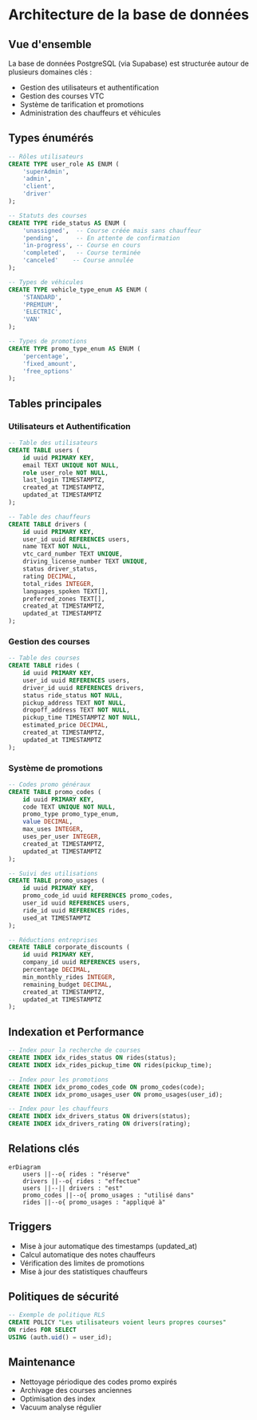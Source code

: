 # Architecture de la base de données

## Vue d'ensemble

La base de données PostgreSQL (via Supabase) est structurée autour de plusieurs domaines clés :
- Gestion des utilisateurs et authentification
- Gestion des courses VTC
- Système de tarification et promotions
- Administration des chauffeurs et véhicules

## Types énumérés

```sql
-- Rôles utilisateurs
CREATE TYPE user_role AS ENUM (
    'superAdmin',
    'admin',
    'client',
    'driver'
);

-- Statuts des courses
CREATE TYPE ride_status AS ENUM (
    'unassigned',  -- Course créée mais sans chauffeur
    'pending',     -- En attente de confirmation
    'in-progress', -- Course en cours
    'completed',   -- Course terminée
    'canceled'    -- Course annulée
);

-- Types de véhicules
CREATE TYPE vehicle_type_enum AS ENUM (
    'STANDARD',
    'PREMIUM',
    'ELECTRIC',
    'VAN'
);

-- Types de promotions
CREATE TYPE promo_type_enum AS ENUM (
    'percentage',
    'fixed_amount',
    'free_options'
);
```

## Tables principales

### Utilisateurs et Authentification

```sql
-- Table des utilisateurs
CREATE TABLE users (
    id uuid PRIMARY KEY,
    email TEXT UNIQUE NOT NULL,
    role user_role NOT NULL,
    last_login TIMESTAMPTZ,
    created_at TIMESTAMPTZ,
    updated_at TIMESTAMPTZ
);

-- Table des chauffeurs
CREATE TABLE drivers (
    id uuid PRIMARY KEY,
    user_id uuid REFERENCES users,
    name TEXT NOT NULL,
    vtc_card_number TEXT UNIQUE,
    driving_license_number TEXT UNIQUE,
    status driver_status,
    rating DECIMAL,
    total_rides INTEGER,
    languages_spoken TEXT[],
    preferred_zones TEXT[],
    created_at TIMESTAMPTZ,
    updated_at TIMESTAMPTZ
);
```

### Gestion des courses

```sql
-- Table des courses
CREATE TABLE rides (
    id uuid PRIMARY KEY,
    user_id uuid REFERENCES users,
    driver_id uuid REFERENCES drivers,
    status ride_status NOT NULL,
    pickup_address TEXT NOT NULL,
    dropoff_address TEXT NOT NULL,
    pickup_time TIMESTAMPTZ NOT NULL,
    estimated_price DECIMAL,
    created_at TIMESTAMPTZ,
    updated_at TIMESTAMPTZ
);
```

### Système de promotions

```sql
-- Codes promo généraux
CREATE TABLE promo_codes (
    id uuid PRIMARY KEY,
    code TEXT UNIQUE NOT NULL,
    promo_type promo_type_enum,
    value DECIMAL,
    max_uses INTEGER,
    uses_per_user INTEGER,
    created_at TIMESTAMPTZ,
    updated_at TIMESTAMPTZ
);

-- Suivi des utilisations
CREATE TABLE promo_usages (
    id uuid PRIMARY KEY,
    promo_code_id uuid REFERENCES promo_codes,
    user_id uuid REFERENCES users,
    ride_id uuid REFERENCES rides,
    used_at TIMESTAMPTZ
);

-- Réductions entreprises
CREATE TABLE corporate_discounts (
    id uuid PRIMARY KEY,
    company_id uuid REFERENCES users,
    percentage DECIMAL,
    min_monthly_rides INTEGER,
    remaining_budget DECIMAL,
    created_at TIMESTAMPTZ,
    updated_at TIMESTAMPTZ
);
```

## Indexation et Performance

```sql
-- Index pour la recherche de courses
CREATE INDEX idx_rides_status ON rides(status);
CREATE INDEX idx_rides_pickup_time ON rides(pickup_time);

-- Index pour les promotions
CREATE INDEX idx_promo_codes_code ON promo_codes(code);
CREATE INDEX idx_promo_usages_user ON promo_usages(user_id);

-- Index pour les chauffeurs
CREATE INDEX idx_drivers_status ON drivers(status);
CREATE INDEX idx_drivers_rating ON drivers(rating);
```

## Relations clés

```mermaid
erDiagram
    users ||--o{ rides : "réserve"
    drivers ||--o{ rides : "effectue"
    users ||--|| drivers : "est"
    promo_codes ||--o{ promo_usages : "utilisé dans"
    rides ||--o{ promo_usages : "appliqué à"
```

## Triggers

- Mise à jour automatique des timestamps (updated_at)
- Calcul automatique des notes chauffeurs
- Vérification des limites de promotions
- Mise à jour des statistiques chauffeurs

## Politiques de sécurité

```sql
-- Exemple de politique RLS
CREATE POLICY "Les utilisateurs voient leurs propres courses"
ON rides FOR SELECT
USING (auth.uid() = user_id);
```

## Maintenance

- Nettoyage périodique des codes promo expirés
- Archivage des courses anciennes
- Optimisation des index
- Vacuum analyse régulier
